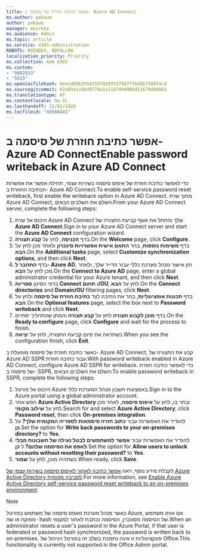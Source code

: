 ```yaml
---
title: אפשר כתיבת חוזרת של סיסמה ב- Azure AD Connect
ms.author: pebaum
author: pebaum
manager: mnirkhe
ms.audience: Admin
ms.topic: article
ms.service: o365-administration
ROBOTS: NOINDEX, NOFOLLOW
localization_priority: Priority
ms.collection: Adm_O365
ms.custom:
- "9002933"
- "5615"
ms.openlocfilehash: 0eecd89b2558359702935379d7ffbd8b7508f4cd
ms.sourcegitcommit: 62a83a1c6bd9779a1a11b749490bd11670d4b063
ms.translationtype: HT
ms.contentlocale: he-IL
ms.lasthandoff: 12/02/2020
ms.locfileid: "49560441"
---
```

# <a name="enable-password-writeback-in-azure-ad-connect"></a><span data-ttu-id="e01fd-102">אפשר כתיבת חוזרת של סיסמה ב- Azure AD Connect</span><span class="sxs-lookup"><span data-stu-id="e01fd-102">Enable password writeback in Azure AD Connect</span></span>

<span data-ttu-id="e01fd-103">כדי לאפשר כתיבת חוזרת של איפוס סיסמה בשירות עצמי, תחילה אפשר את אפשרות הכתיבה החוזרת ב- Azure AD Connect.</span><span class="sxs-lookup"><span data-stu-id="e01fd-103">To enable self-service password reset writeback, first enable the writeback option in Azure AD Connect.</span></span> <span data-ttu-id="e01fd-104">מתוך שרת Azure AD Connect, השלם את השלבים הבאים:</span><span class="sxs-lookup"><span data-stu-id="e01fd-104">From your Azure AD Connect server, complete the following steps:</span></span>

1. <span data-ttu-id="e01fd-105">היכנס אל שרת Azure AD Connect שלך והתחל את אשף קביעת התצורה של **Azure AD Connect**.</span><span class="sxs-lookup"><span data-stu-id="e01fd-105">Sign in to your Azure AD Connect server and start the **Azure AD Connect** configuration wizard.</span></span>
2. <span data-ttu-id="e01fd-106">בדף **הכניסה**, לחץ על **קבע תצורה**.</span><span class="sxs-lookup"><span data-stu-id="e01fd-106">On the **Welcome** page, click **Configure**.</span></span>
3. <span data-ttu-id="e01fd-107">בדף **משימות נוספות**, בחר **התאם אישית אפשרויות סינכרון** ולאחר מכן לחץ על **הבא**.</span><span class="sxs-lookup"><span data-stu-id="e01fd-107">On the **Additional tasks** page, select **Customize synchronization options**, and then click **Next**.</span></span>
4. <span data-ttu-id="e01fd-108">בדף **התחבר ל- Azure AD**, הזן אישור מנהל מערכת כללי עבור הדייר שלך, ולאחר מכן לחץ על **הבא**.</span><span class="sxs-lookup"><span data-stu-id="e01fd-108">On the **Connect to Azure AD** page, enter a global administrator credential for your Azure tenant, and then click **Next**.</span></span>
5. <span data-ttu-id="e01fd-109">בדפי הסינון **ספריות Connect** ו **תחום/OU**, לחץ על **הבא**.</span><span class="sxs-lookup"><span data-stu-id="e01fd-109">On the **Connect directories** and **Domain/OU** filtering pages, click **Next**.</span></span>
6. <span data-ttu-id="e01fd-110">בדף **תכונות אופציונליות**, בחר את התיבה לצד **כתיבת חוזרת של סיסמה** ולחץ על **הבא**.</span><span class="sxs-lookup"><span data-stu-id="e01fd-110">On the **Optional features** page, select the box next to **Password writeback** and click **Next**.</span></span>
7. <span data-ttu-id="e01fd-111">בדף **מוכן לקבוע תצורה** לחץ על **קבע תצורה** והמתן שהתהליך יסתיים.</span><span class="sxs-lookup"><span data-stu-id="e01fd-111">On the **Ready to configure** page, click **Configure** and wait for the process to finish.</span></span>
8. <span data-ttu-id="e01fd-112">כשתראה את סיום קביעת התצורה, לחץ על **יציאה**.</span><span class="sxs-lookup"><span data-stu-id="e01fd-112">When you see the configuration finish, click **Exit**.</span></span>

<span data-ttu-id="e01fd-113">כאשר כתיבה חוזרת של סיסמה מופעלת ב- Azure AD Connect, קבע את התצורה של Azure AD SSPR עבור כתיבה חוזרת.</span><span class="sxs-lookup"><span data-stu-id="e01fd-113">With password writeback enabled in Azure AD Connect, configure Azure AD SSPR for writeback.</span></span>  <span data-ttu-id="e01fd-114">כדי לאפשר כתיבה חוזרת של סיסמה ב- SSPR, השלם את השלבים הבאים:</span><span class="sxs-lookup"><span data-stu-id="e01fd-114">To enable password writeback in SSPR, complete the following steps:</span></span>

1. <span data-ttu-id="e01fd-115">היכנס אל פורטל Azure באמצעות חשבון מנהל המערכת כללי.</span><span class="sxs-lookup"><span data-stu-id="e01fd-115">Sign in to the Azure portal using a global administrator account.</span></span>
2. <span data-ttu-id="e01fd-116">חפש אחר **Azure Active Directory** ובחר בו, לחץ על **איפוס סיסמה**, לאחר מכן לחץ על **שילוב מקומי**.</span><span class="sxs-lookup"><span data-stu-id="e01fd-116">Search for and select **Azure Active Directory**, click **Password reset**, then click **On-premises integration**.</span></span>
3. <span data-ttu-id="e01fd-117">להגדיר את האפשרות עבור **כתוב חזרה סיסמאות לספריה המקומית שלך?** על **כן**.</span><span class="sxs-lookup"><span data-stu-id="e01fd-117">Set the option for **Write back passwords to your on-premises directory?** to **Yes**.</span></span>
4. <span data-ttu-id="e01fd-118">להגדיר את האפשרות עבור **אפשר למשתמשים לבטל נעילה של חשבונות מבלי לאפס את הסיסמה שלהם?** ל **כן**.</span><span class="sxs-lookup"><span data-stu-id="e01fd-118">Set the option for **Allow users to unlock accounts without resetting their password?** to **Yes**.</span></span>
5. <span data-ttu-id="e01fd-119">כשתהיה מוכן, לחץ על **שמור**.</span><span class="sxs-lookup"><span data-stu-id="e01fd-119">When ready, click **Save**.</span></span>

<span data-ttu-id="e01fd-120">לקבלת מידע נוסף, ראה [אפשר כתיבה לאחור לאיפוס סיסמה בשירות עצמי של Azure Active Directory לסביבה מקומית](https://docs.microsoft.com/azure/active-directory/authentication/tutorial-enable-sspr-writeback).</span><span class="sxs-lookup"><span data-stu-id="e01fd-120">For more information, see [Enable Azure Active Directory self-service password reset writeback to an on-premises environment](https://docs.microsoft.com/azure/active-directory/authentication/tutorial-enable-sspr-writeback).</span></span>

> [!NOTE]
>  <span data-ttu-id="e01fd-121">כאשר מנהל מערכת מאפס סיסמה של משתמש בפורטל Azure, אם אותו משתמש מפוקח או שה- hash של הסיסמה מסונכרן, הסיסמה נכתבת לאחור למקומי.</span><span class="sxs-lookup"><span data-stu-id="e01fd-121">When an administrator resets a user's password in the Azure Portal, if that user is federated or password hash synchronized, the password is written back to on-premises.</span></span> <span data-ttu-id="e01fd-122">פונקציונליות זו אינה נתמכת בשלב זה בפורטל הניהול של Office.</span><span class="sxs-lookup"><span data-stu-id="e01fd-122">This functionality is currently not supported in the Office Admin portal.</span></span>